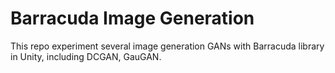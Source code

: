 # Barracuda Image Generation

This repo experiment several image generation GANs with Barracuda library in Unity, including DCGAN, GauGAN.